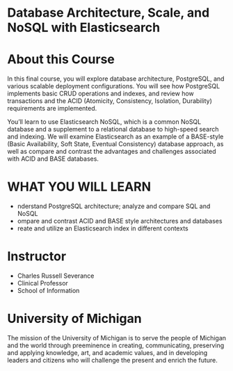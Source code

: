# Database Architecture, Scale, and NoSQL with Elasticsearch


# About this Course
In this final course, you will explore database architecture, PostgreSQL, and various scalable deployment configurations. You will see how PostgreSQL implements basic CRUD operations and indexes, and review how transactions and the ACID (Atomicity, Consistency, Isolation, Durability) requirements are implemented. 

You’ll learn to use Elasticsearch NoSQL, which is a common NoSQL database and a supplement to a relational database to high-speed search and indexing. We will examine Elasticsearch as an example of a BASE-style (Basic Availability, Soft State, Eventual Consistency) database approach, as well as compare and contrast the advantages and challenges associated with ACID and BASE databases.

# WHAT YOU WILL LEARN
* nderstand PostgreSQL architecture; analyze and compare SQL and NoSQL
* ompare and contrast ACID and BASE style architectures and databases
* reate and utilize an Elasticsearch index in different contexts

# Instructor
* Charles Russell Severance
* Clinical Professor
* School of Information

# University of Michigan
The mission of the University of Michigan is to serve the people of Michigan and the world through preeminence in creating, communicating, preserving and applying knowledge, art, and academic values, and in developing leaders and citizens who will challenge the present and enrich the future.
